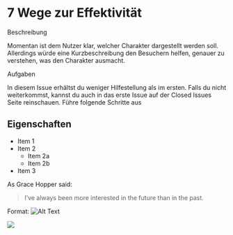 # 7 Wege zur Effektivität

Beschreibung

Momentan ist dem Nutzer klar, welcher Charakter dargestellt werden soll. Allerdings würde eine Kurzbeschreibung den Besuchern helfen, genauer zu verstehen, was den Charakter ausmacht.

Aufgaben

In diesem Issue erhältst du weniger Hilfestellung als im ersten. Falls du nicht weiterkommst, kannst du auch in das erste Issue auf der Closed Issues Seite reinschauen. Führe folgende Schritte aus

## Eigenschaften
* Item 1
* Item 2
  * Item 2a 
  * Item 2b
* Item 3

As Grace Hopper said:
> I’ve always been more interested 
> in the future than in the past.

Format: ![Alt Text](https://images.pexels.com/photos/2585916/pexels-photo-2585916.jpeg?auto=compress&cs=tinysrgb&dpr=3&h=750&w=1260)

<img src="https://images.pexels.com/photos/2585916/pexels-photo-2585916.jpeg?auto=compress&cs=tinysrgb&dpr=3&h=750&w=1260"/>
